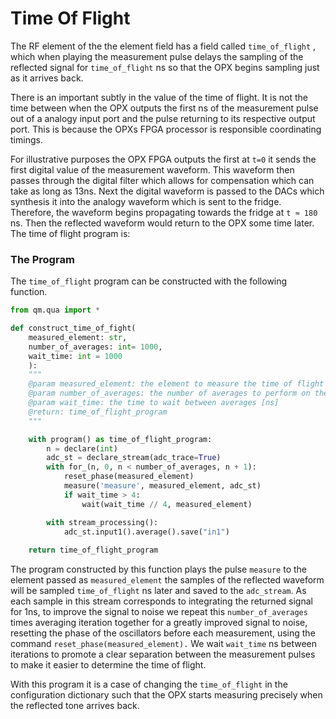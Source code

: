 # Time Of Flight

The RF element of the the element field has a field called `time_of_flight` , which when playing the measurement pulse delays the sampling of the reflected signal for `time_of_flight` ns so that the OPX begins sampling just as it arrives back. 

There is an important subtly in the value of the time of flight. It is not the time between when the OPX outputs the first ns of the measurement pulse out of a analogy input port and the pulse returning to its respective output port. This is because the OPXs FPGA processor is responsible coordinating timings. 

For illustrative purposes the OPX FPGA outputs the first at `t=0` it sends the first digital value of the measurement waveform. This waveform then passes through the digital filter which allows for compensation which can take as long as 13ns. Next the digital waveform is passed to the DACs which synthesis it into the analogy waveform which is sent to the fridge. Therefore, the waveform begins propagating towards the fridge at `t ≈ 180` ns. Then the reflected waveform would return to the OPX some time later. The time of flight program is: 

### The Program 

The `time_of_flight` program can be constructed with the following function. 

```python
from qm.qua import *

def construct_time_of_fight(
	measured_element: str, 
	number_of_averages: int= 1000, 
	wait_time: int = 1000
	):
    """
    @param measured_element: the element to measure the time of flight of
    @param number_of_averages: the number of averages to perform on the raw adc_trace
    @param wait_time: the time to wait between averages [ns]
    @return: time_of_flight_program 
    """

    with program() as time_of_flight_program:
        n = declare(int)
        adc_st = declare_stream(adc_trace=True)
        with for_(n, 0, n < number_of_averages, n + 1):
            reset_phase(measured_element)
            measure('measure', measured_element, adc_st)
            if wait_time > 4:
            	wait(wait_time // 4, measured_element)

        with stream_processing():
            adc_st.input1().average().save("in1")
            
    return time_of_flight_program
```

The program constructed by this function plays the pulse `measure` to the element passed as `measured_element` the samples of the reflected waveform will be sampled `time_of_flight` ns later and saved to the `adc_stream`. As each sample in this stream corresponds to integrating the returned signal for 1ns, to improve the signal to noise we repeat this `number_of_averages` times averaging iteration together for a greatly improved signal to noise, resetting the phase of the oscillators before each measurement, using the command `reset_phase(measured_element).` We wait `wait_time` ns between iterations to promote a clear separation between the measurement pulses to make it easier to determine the time of flight. 

With this program it is a case of changing the `time_of_flight` in the configuration dictionary such that the OPX starts measuring precisely when the reflected tone arrives back. 

